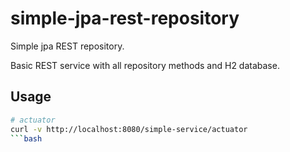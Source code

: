 # simple-jpa-rest-repository
Simple jpa REST repository.

Basic REST service with all repository methods and H2 database.

## Usage

```bash
# actuator
curl -v http://localhost:8080/simple-service/actuator
```bash